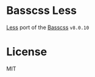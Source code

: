 # Basscss Less

[Less](http://lesscss.org) port of the [Basscss](http://www.basscss.com/) `v8.0.10`

# License

MIT
